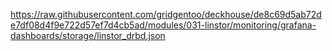 <https://raw.githubusercontent.com/gridgentoo/deckhouse/de8c69d5ab72de7df08d4f9e722d57ef7d4cb5ad/modules/031-linstor/monitoring/grafana-dashboards/storage/linstor_drbd.json>
